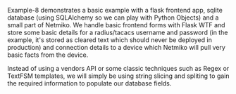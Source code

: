Example-8 demonstrates a basic example with a flask frontend app, sqlite database (using SQLAlchemy so we can play with Python Objects) and a small part of Netmiko. We handle basic frontend forms with Flask WTF and store some basic details for a radius/tacacs username and password (in the example, it's stored as cleared text which should never be deployed in production) and connection details to a device which Netmiko will pull very basic facts from the device.

Instead of using a vendors API or some classic techniques such as Regex or TextFSM templates, we will simply be using string slicing and spliting to gain the required information to populate our database fields.